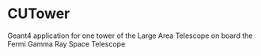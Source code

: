 # CUTower
Geant4 application for one tower of the Large Area Telescope on board the Fermi Gamma Ray Space Telescope
